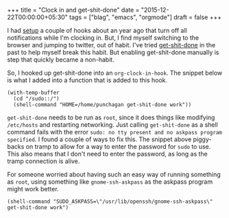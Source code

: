 +++
title = "Clock in and get-shit-done"
date = "2015-12-22T00:00:00+05:30"
tags = ["blag", "emacs", "orgmode"]
draft = false
+++

I had [setup](./simple-org-clock-and-gnomepidgin-integration.html) a couple of hooks about an year ago that turn off all notifications
while I'm clocking in. But, I find myself switching to the browser and jumping
to twitter, out of habit.  I've tried [get-shit-done](https://github.com/leftnode/get-shit-done) in the past to help myself
break this habit. But enabling get-shit-done manually is step that quickly
became a non-habit.

So, I hooked up get-shit-done into an `org-clock-in-hook`.  The snippet below
is what I added into a function that is added to this hook.

```emacs-lisp
(with-temp-buffer
  (cd "/sudo::/")
  (shell-command "HOME=/home/punchagan get-shit-done work"))
```

`get-shit-done` needs to be run as `root`, since it does things like modifying
`/etc/hosts` and restarting networking.  Just calling `get-shit-done` as a
shell command fails with the error `sudo: no tty present and no askpass program
specified`.  I found a couple of ways to fix this. The snippet above
piggy-backs on tramp to allow for a way to enter the password for `sudo` to
use. This also means that I don't need to enter the password, as long as the
tramp connection is alive.

For someone worried about having such an easy way of running something as
`root`, using something like `gnome-ssh-askpass` as the askpass program might
work better.

```emacs-lisp
(shell-command "SUDO_ASKPASS=\"/usr/lib/openssh/gnome-ssh-askpass\" get-shit-done work")
```
